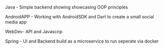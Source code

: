 Java - Simple backend showing showcasing OOP principles


AndroidAPP - Working with AndroidSDK and Dart to create a small social media app


WebDev- API and Javascrip


Spring - UI and Backend build as a microservice to run seperate via docker
